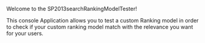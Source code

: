 Welcome to the SP2013searchRankingModelTester!

This console Application allows you to test a custom Ranking model in order to check if your custom ranking model match with the relevance you want for your users.
